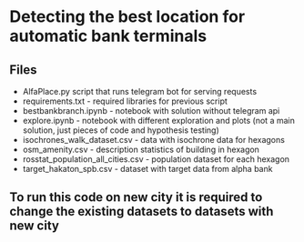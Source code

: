 # Detecting the best location for automatic bank terminals
## Files
- AlfaPlace.py script that runs telegram bot for serving requests
- requirements.txt - required libraries for previous script
- bestbankbranch.ipynb - notebook with solution without telegram api
- explore.ipynb - notebook with different exploration and plots (not a main solution, just pieces of code and hypothesis testing)
- isochrones_walk_dataset.csv - data with isochrone data for hexagons 
- osm_amenity.csv - description statistics of building in hexagon
- rosstat_population_all_cities.csv - population dataset for each hexagon
- target_hakaton_spb.csv - dataset with target data from alpha bank
## To run this code on new city it is required to change the existing datasets to datasets with new city
